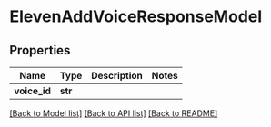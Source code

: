 # ElevenAddVoiceResponseModel

## Properties
Name | Type | Description | Notes
------------ | ------------- | ------------- | -------------
**voice_id** | **str** |  | 

[[Back to Model list]](../README.md#documentation-for-models) [[Back to API list]](../README.md#documentation-for-api-endpoints) [[Back to README]](../README.md)

